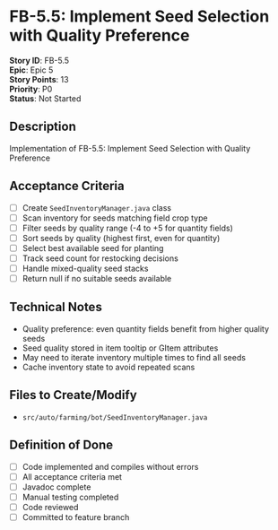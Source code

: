 # FB-5.5: Implement Seed Selection with Quality Preference

**Story ID**: FB-5.5  
**Epic**: Epic 5  
**Story Points**: 13  
**Priority**: P0  
**Status**: Not Started  

## Description
Implementation of FB-5.5: Implement Seed Selection with Quality Preference

## Acceptance Criteria
- [ ] Create `SeedInventoryManager.java` class
- [ ] Scan inventory for seeds matching field crop type
- [ ] Filter seeds by quality range (-4 to +5 for quantity fields)
- [ ] Sort seeds by quality (highest first, even for quantity)
- [ ] Select best available seed for planting
- [ ] Track seed count for restocking decisions
- [ ] Handle mixed-quality seed stacks
- [ ] Return null if no suitable seeds available

## Technical Notes
- Quality preference: even quantity fields benefit from higher quality seeds
- Seed quality stored in item tooltip or GItem attributes
- May need to iterate inventory multiple times to find all seeds
- Cache inventory state to avoid repeated scans

## Files to Create/Modify
- `src/auto/farming/bot/SeedInventoryManager.java`

## Definition of Done
- [ ] Code implemented and compiles without errors
- [ ] All acceptance criteria met
- [ ] Javadoc complete
- [ ] Manual testing completed
- [ ] Code reviewed
- [ ] Committed to feature branch
